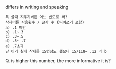 differs in writing and speaking

```
톡 쓸때 지우기버튼 어느 빈도로 써? 
삭제버튼 사용횟수 / 글자 수 (띄어쓰기 포함)
a) .1 미만
b) .1~.3
c) .3~.5
d) .5~ .7
e) .7초과
난 이거 칠때 삭제를 15번정도 했으니 15/118= .12 라 b
```

Q. is higher this number, the more informative it is?